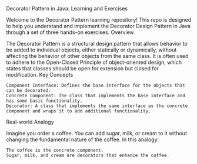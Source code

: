 Decorator Pattern in Java: Learning and Exercises

Welcome to the Decorator Pattern learning repository! This repo is designed to help you understand and implement the Decorator Design Pattern in Java through a set of three hands-on exercises.
Overview

The Decorator Pattern is a structural design pattern that allows behavior to be added to individual objects, either statically or dynamically, without affecting the behavior of other objects from the same class. It is often used to adhere to the Open-Closed Principle of object-oriented design, which states that classes should be open for extension but closed for modification.
Key Concepts

    Component Interface: Defines the base interface for the objects that can be decorated.
    Concrete Component: The class that implements the base interface and has some basic functionality.
    Decorator: A class that implements the same interface as the concrete component and wraps it to add additional functionality.

Real-world Analogy

Imagine you order a coffee. You can add sugar, milk, or cream to it without changing the fundamental nature of the coffee. In this analogy:

    The coffee is the concrete component.
    Sugar, milk, and cream are decorators that enhance the coffee.
